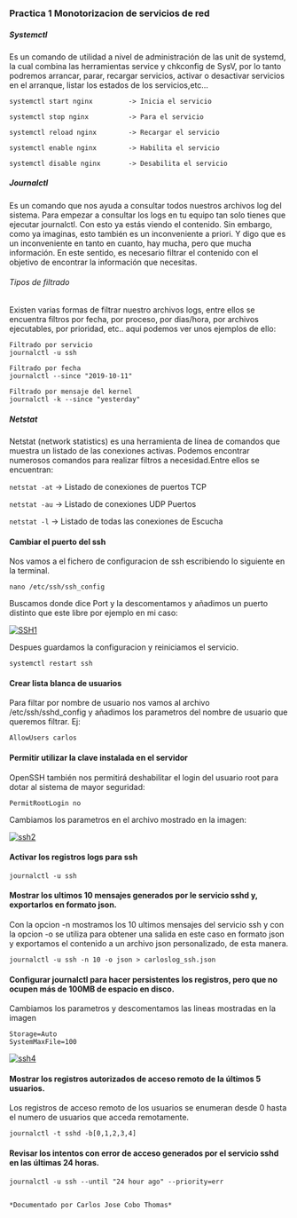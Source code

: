 ### Practica 1  Monotorizacion de servicios de red ###

##### Systemctl #####
Es un comando de utilidad a nivel de administración de las unit de systemd,  la cual combina las herramientas service y chkconfig de SysV,
por lo tanto podremos arrancar, parar, recargar servicios, activar o desactivar servicios en el arranque, listar los estados de los 
servicios,etc…
~~~
systemctl start nginx         -> Inicia el servicio

systemctl stop nginx          -> Para el servicio

systemctl reload nginx        -> Recargar el servicio

systemctl enable nginx        -> Habilita el servicio

systemctl disable nginx       -> Desabilita el servicio
~~~

##### Journalctl #####
Es un comando que nos ayuda a consultar todos nuestros archivos log del sistema. Para empezar a consultar los logs en tu equipo tan solo 
tienes que ejecutar journalctl. Con esto ya estás viendo el contenido. Sin embargo, como ya imaginas, esto también es un inconveniente 
a priori. Y digo que es un inconveniente en tanto en cuanto, hay mucha, pero que mucha información. En este sentido, es necesario filtrar
el contenido con el objetivo de encontrar la información que necesitas.

###### Tipos de filtrado ######
Existen varias formas de filtrar nuestro archivos logs, entre ellos se encuentra filtros por fecha, por proceso, por dias/hora,
por archivos ejecutables, por prioridad, etc.. aqui podemos ver unos ejemplos de ello:
~~~
Filtrado por servicio
journalctl -u ssh
~~~

~~~
Filtrado por fecha
journalctl --since "2019-10-11"
~~~

~~~
Filtrado por mensaje del kernel
journalctl -k --since "yesterday"
~~~

##### Netstat #####
Netstat (network statistics) es una herramienta de línea de comandos que muestra un listado de las conexiones activas.
Podemos encontrar numerosos comandos para realizar filtros a necesidad.Entre ellos se encuentran:

`netstat -at`   -> Listado de conexiones de puertos TCP

`netstat -au`   -> Listado de conexiones UDP Puertos

`netstat -l`    -> Listado de todas las conexiones de Escucha

#### Cambiar el puerto del ssh ####
Nos vamos a el fichero de configuracion de ssh escribiendo lo siguiente en la terminal.

`nano /etc/ssh/ssh_config`

Buscamos donde dice Port y la descomentamos y añadimos un puerto distinto que este libre por ejemplo en mi caso: 

[![SSH1](https://i.gyazo.com/01d69fbd06b20f6e30a18c1e390b66bb.png)](https://gyazo.com/01d69fbd06b20f6e30a18c1e390b66bb)

Despues guardamos la configuracion y reiniciamos el servicio.

`systemctl restart ssh`

#### Crear lista blanca de usuarios  ####

Para filtar por nombre de usuario nos vamos al archivo /etc/ssh/sshd_config y añadimos los parametros del nombre de usuario
que queremos filtrar. Ej:

`AllowUsers carlos`

#### Permitir utilizar la clave instalada en el servidor  ####
OpenSSH también nos permitirá deshabilitar el login del usuario root para dotar al sistema de mayor seguridad:

`PermitRootLogin no`

Cambiamos los parametros en el archivo mostrado en la imagen:

[![ssh2](https://i.gyazo.com/393ea32f51f815aa68959666128c50b3.png)](https://gyazo.com/393ea32f51f815aa68959666128c50b3)

#### Activar los registros logs para ssh ####

`journalctl -u ssh`

#### Mostrar los ultimos 10 mensajes generados por le servicio sshd y, exportarlos en formato json. ####
Con la opcion -n mostramos los 10 ultimos mensajes del servicio ssh y con la opcion -o se utiliza para obtener una salida en este caso
en formato json y exportamos el contenido a un archivo json personalizado, de esta manera.

`journalctl -u ssh -n 10 -o json > carloslog_ssh.json`


#### Configurar journalctl para hacer persistentes los registros, pero que no ocupen más de 100MB de espacio en disco. ####
Cambiamos los parametros y descomentamos las lineas mostradas en la imagen

~~~
Storage=Auto
SystemMaxFile=100
~~~

[![ssh4](https://i.gyazo.com/dfefbd26ee444e1122614114660ef83d.png)](https://gyazo.com/dfefbd26ee444e1122614114660ef83d)


#### Mostrar los registros autorizados de acceso remoto de la últimos 5 usuarios. ####

Los registros de acceso remoto de los usuarios se enumeran desde 0 hasta el numero de usuarios que acceda remotamente. 

`journalctl -t sshd -b[0,1,2,3,4]` 

#### Revisar los intentos con error de acceso generados por el servicio sshd en las últimas 24 horas. ####

`journalctl -u ssh --until "24 hour ago" --priority=err`

                                                                  *Documentado por Carlos Jose Cobo Thomas*











